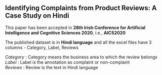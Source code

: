 Identifying Complaints from Product Reviews: A Case Study on Hindi
------------------------------------------------------------------

This paper has been accepted in **28th Irish Conference for Artificial Intelligence and Cognitive Sciences 2020**, i.e., **AICS2020**

The published dataset is in **Hindi language** and all the excel files have 3 columns - Category, Label, Reviews

_Category_ : Category means the business area to which the review belongs  
_Label_ : Label is the annotation as complaint or non-complaint  
_Reviews_ : Review is the text in Hindi language